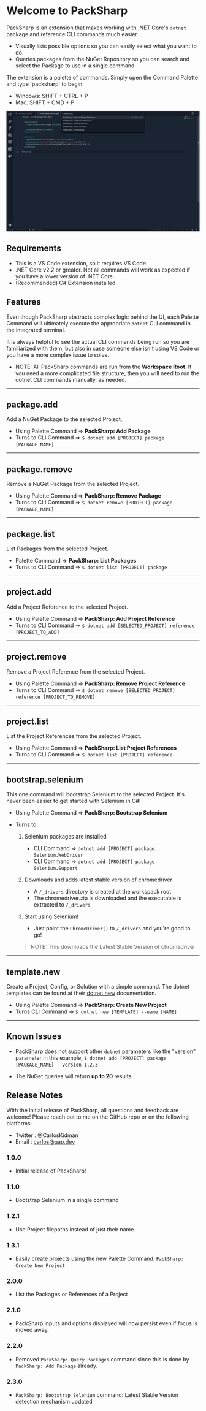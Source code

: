 # Welcome to PackSharp

PackSharp is an extension that makes working with .NET Core's `dotnet` package and reference CLI commands much easier.

* Visually lists possible options so you can easily select what you want to do.
* Queries packages from the NuGet Repository so you can search and select the Package to use in a single command

The extension is a palette of commands. Simply open the Command Palette and type 'packsharp' to begin.

* Windows: SHIFT + CTRL + P
* Mac: SHIFT + CMD + P

![Packsharp Commands in Command Palette](images/packsharp-commands.png)

## Requirements

* This is a VS Code extension, so it requires VS Code.
* .NET Core v2.2 or greater. Not all commands will work as expected if you have a lower version of .NET Core.
* (Recommended) C# Extension installed

## Features
Even though PackSharp abstracts complex logic behind the UI, each Palette Command will ultimately execute the appropriate `dotnet` CLI command in the integrated terminal.

It is always helpful to see the actual CLI commands being run so you are familiarized with them, but also in case someone else isn't using VS Code or you have a more complex issue to solve.

* NOTE: All PackSharp commands are run from the **Workspace Root**. If you need a more complicated file structure, then you will need to run the dotnet CLI commands manually, as needed.

----
## package.add
Add a NuGet Package to the selected Project.

* Using Palette Command => **PackSharp: Add Package**
* Turns to CLI Command  => `$ dotnet add [PROJECT] package [PACKAGE_NAME]`

----
## package.remove
Remove a NuGet Package from the selected Project.

* Using Palette Command => **PackSharp: Remove Package**
* Turns to CLI Command  => `$ dotnet remove [PROJECT] package [PACKAGE_NAME]`

----
## package.list
List Packages from the selected Project.

* Palette Command => **PackSharp: List Packages**
* Turns to CLI Command  => `$ dotnet list [PROJECT] package`

----
## project.add
Add a Project Reference to the selected Project.

* Using Palette Command => **PackSharp: Add Project Reference**
* Turns to CLI Command  => `$ dotnet add [SELECTED_PROJECT] reference [PROJECT_TO_ADD]`

----
## project.remove
Remove a Project Reference from the selected Project.

* Using Palette Command => **PackSharp: Remove Project Reference**
* Turns to CLI Command  => `$ dotnet remove [SELECTED_PROJECT] reference [PROJECT_TO_REMOVE]`

----
## project.list
List the Project References from the selected Project.

* Using Palette Command => **PackSharp: List Project References**
* Turns to CLI Command  => `$ dotnet list [PROJECT] reference`

----
## bootstrap.selenium
This one command will bootstrap Selenium to the selected Project. It's never been easier to get started with Selenium in C#!

* Using Palette Command => **PackSharp: Bootstrap Selenium**
* Turns to:

    1. Selenium packages are installed
        * CLI Command => `dotnet add [PROJECT] package Selenium.WebDriver`
        * CLI Command => `dotnet add [PROJECT] package Selenium.Support`

    2. Downloads and adds latest stable version of chromedriver
        * A `/_drivers` directory is created at the workspack root
        * The chromedriver.zip is downloaded and the executable is extracted to `/_drivers`

    3. Start using Selenium!
        * Just point the `ChromeDriver()` to `/_drivers` and you're good to go!

    > NOTE: This downloads the Latest Stable Version of chromedriver

----
## template.new
Create a Project, Config, or Solution with a simple command.
The dotnet templates can be found at their [dotnet new](https://docs.microsoft.com/en-us/dotnet/core/tools/dotnet-new) documentation.

* Using Palette Command => **PackSharp: Create New Project**
* Turns CLI Command => `$ dotnet new [TEMPLATE] --name [NAME]`

----

## Known Issues

* PackSharp does not support other `dotnet` parameters like the "version" parameter in this example, `$ dotnet add [PROJECT] package [PACKAGE_NAME] --version 1.2.3`

* The NuGet queries will return **up to 20** results.

## Release Notes

With the initial release of PackSharp, all questions and feedback are welcome! Please reach out to me on the GitHub repo or on the following platforms:

* Twitter : @CarlosKidman
* Email   : carlos@qap.dev

### 1.0.0

* Initial release of PackSharp!

### 1.1.0

* Bootstrap Selenium in a single command

### 1.2.1

* Use Project filepaths instead of just their name.

### 1.3.1

* Easily create projects using the new Palette Command: `PackSharp: Create New Project`

### 2.0.0

* List the Packages or References of a Project

### 2.1.0

* PackSharp inputs and options displayed will now persist even if focus is moved away.

### 2.2.0

* Removed `PackSharp: Query Packages` command since this is done by `PackSharp: Add Package` already.

### 2.3.0

* `PackSharp: Bootstrap Selenium` command: Latest Stable Version detection mechanism updated
